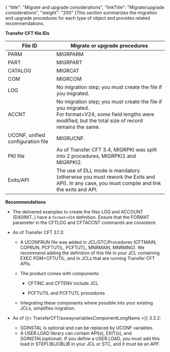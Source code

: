 {
    "title": "Migrate and upgrade considerations",
    "linkTitle": "Migrate/upgrade considerations",
    "weight": "200"
}This section summarizes the migration and upgrade procedures for each type of object and provides related recommendations.

**Transfer CFT file IDs**


| File ID  | Migrate or upgrade procedures  |
| --- | --- |
| PARM  | MIGRPARM  |
| PART  | MIGRPART  |
| CATALOG  | MIGRCAT  |
| COM  | MIGRCOM  |
| LOG  | No migration step; you must create the file if you migrated.  |
| ACCNT  | No migration step; you must create the file if you migrated.<br/> For format=V24, some field lengths were modified, but the total size of record remains the same. |
| UCONF, unified configuration file  | MIGRUCNF.  |
| PKI file  | As of Transfer CFT 3.4, MIGRPKI was split into 2 procedures, MIGRPKI1 and MIGRPKI2.  |
| Exits/API  | The use of DLL mode is mandatory (otherwise you must rework the Exits and API). In any case, you must compile and link the exits and API.  |


**Recommendations**

- The delivered examples to create the files LOG and ACCOUNT (D40INIT..) have a `format=V24` definition. Ensure that the FORMAT parameter in the CFTLOG and CFTACCNT commands are consistent.
- As of Transfer CFT 3.1.3:
    -   A UCONFRUN file was added in JCL/STC/Procedures (CFTMAIN, COPRUN, PCFTUTIL, PCFTUTL, MNRMAIN, MNRMNG). We recommend adding the definition of this file in your JCL containing EXEC PGM=CFTUTIL, and in JCLs that are running Transfer CFT APIs.
    -   The product comes with components:

        -   CFTINC and CFTENV include JCL

        -   PCFTUTIL and PCFTUTL procedures

    -   Integrating these components where possible into your existing JCLs, simplifies migration.

- As of {{< TransferCFT/axwayvariablesComponentLongName  >}} 3.3.2:
    -   SGINSTAL is optional and can be replaced by UCONF variables.
    -   A USER.LOAD library can contain API(s), EXIT(s), and SGINSTAL(optional). If you define a USER.LOAD, you must add this load in STEPLIB/JOBLIB in your JCL or STC, and it must be an APF.
